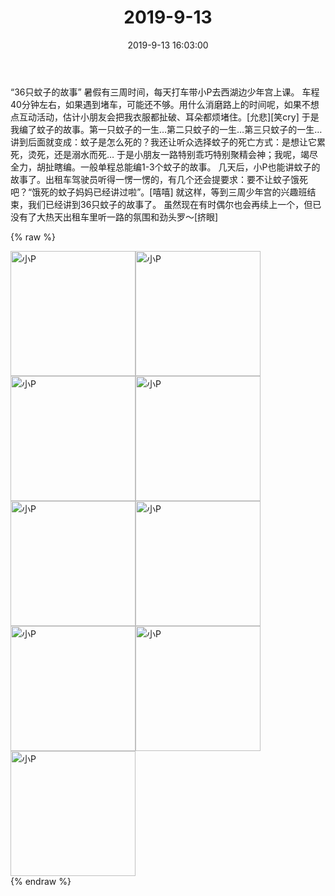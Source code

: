 ﻿---
title: "2019-9-13"
date: 2019-9-13 16:03:00
tags: 文字
categories: 妈妈
---
“36只蚊子的故事”
暑假有三周时间，每天打车带小P去西湖边少年宫上课。
车程40分钟左右，如果遇到堵车，可能还不够。用什么消磨路上的时间呢，如果不想点互动活动，估计小朋友会把我衣服都扯破、耳朵都烦堵住。[允悲][笑cry]
于是我编了蚊子的故事。第一只蚊子的一生…第二只蚊子的一生…第三只蚊子的一生…讲到后面就变成：蚊子是怎么死的？我还让听众选择蚊子的死亡方式：是想让它累死，烫死，还是溺水而死…
于是小朋友一路特别乖巧特别聚精会神；我呢，竭尽全力，胡扯瞎编。一般单程总能编1-3个蚊子的故事。
几天后，小P也能讲蚊子的故事了。出租车驾驶员听得一愣一愣的，有几个还会提要求：要不让蚊子饿死吧？“饿死的蚊子妈妈已经讲过啦”。[嘻嘻]
就这样，等到三周少年宫的兴趣班结束，我们已经讲到36只蚊子的故事了。
虽然现在有时偶尔也会再续上一个，但已没有了大热天出租车里听一路的氛围和劲头罗～[挤眼]

{% raw %}
<div style="width:500 px">
<div style="float:left; width:100 px"><img src="/images/WeChat Image_20200211204135.jpg" width="200" alt="小P"></div>
<div style="float:left; width:100 px"><img src="/images/WeChat Image_20200211204145.jpg" width="200" alt="小P"></div>
<div style="float:left; width:100 px"><img src="/images/WeChat Image_20200211204154.jpg" width="200" alt="小P"></div>
<div style="float:left; width:100 px"><img src="/images/WeChat Image_20200211204202.jpg" width="200" alt="小P"></div>
<div style="float:left; width:100 px"><img src="/images/WeChat Image_20200211204211.jpg" width="200" alt="小P"></div>
<div style="float:left; width:100 px"><img src="/images/WeChat Image_20200211204220.jpg" width="200" alt="小P"></div>
<div style="float:left; width:100 px"><img src="/images/WeChat Image_20200211204228.jpg" width="200" alt="小P"></div>
<div style="float:left; width:100 px"><img src="/images/WeChat Image_20200211204238.jpg" width="200" alt="小P"></div>
<div style="float:left; width:100 px"><img src="/images/WeChat Image_20200211204247.jpg" width="200" alt="小P"></div>
<div style="clear:both"></div>
</div>
{% endraw %}